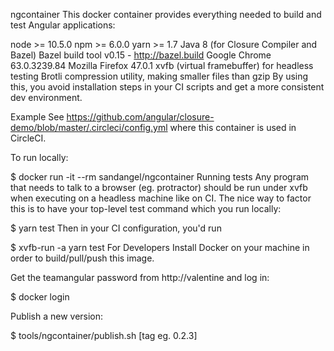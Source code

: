 ngcontainer
This docker container provides everything needed to build and test Angular applications:

node >= 10.5.0
npm >= 6.0.0
yarn >= 1.7
Java 8 (for Closure Compiler and Bazel)
Bazel build tool v0.15 - http://bazel.build
Google Chrome 63.0.3239.84
Mozilla Firefox 47.0.1
xvfb (virtual framebuffer) for headless testing
Brotli compression utility, making smaller files than gzip
By using this, you avoid installation steps in your CI scripts and get a more consistent dev environment.

Example
See https://github.com/angular/closure-demo/blob/master/.circleci/config.yml where this container is used in CircleCI.

To run locally:

$ docker run -it --rm sandangel/ngcontainer
Running tests
Any program that needs to talk to a browser (eg. protractor) should be run under xvfb when executing on a headless machine like on CI. The nice way to factor this is to have your top-level test command which you run locally:

$ yarn test
Then in your CI configuration, you'd run

$ xvfb-run -a yarn test
For Developers
Install Docker on your machine in order to build/pull/push this image.

Get the teamangular password from http://valentine and log in:

$ docker login

Publish a new version:

$ tools/ngcontainer/publish.sh [tag eg. 0.2.3]
